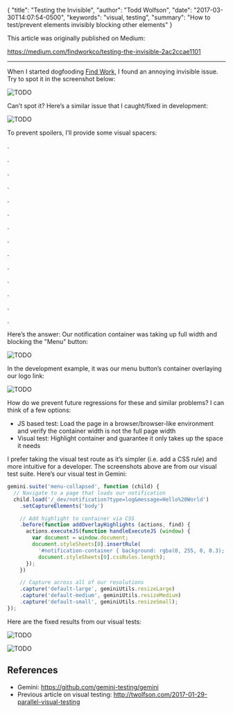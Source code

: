 {
  "title": "Testing the Invisible",
  "author": "Todd Wolfson",
  "date": "2017-03-30T14:07:54-0500",
  "keywords": "visual, testing",
  "summary": "How to test/prevent elements invisibly blocking other elements"
}

This article was originally published on Medium:

<https://medium.com/findworkco/testing-the-invisible-2ac2ccae1101>

-------------------------

When I started dogfooding [Find Work][], I found an annoying invisible issue. Try to spot it in the screenshot below:

[Find Work]: https://findwork.co/

![TODO]()

Can’t spot it? Here’s a similar issue that I caught/fixed in development:

![TODO]()

To prevent spoilers, I’ll provide some visual spacers:

.

.

.

.

.

.

.

.

.

.

.

.

.

.

Here’s the answer: Our notification container was taking up full width and blocking the "Menu" button:

![TODO]()

In the development example, it was our menu button’s container overlaying our logo link:

![TODO]()

How do we prevent future regressions for these and similar problems? I can think of a few options:

- JS based test: Load the page in a browser/browser-like environment and verify the container width is not the full page width
- Visual test: Highlight container and guarantee it only takes up the space it needs

I prefer taking the visual test route as it’s simpler (i.e. add a CSS rule) and more intuitive for a developer. The screenshots above are from our visual test suite. Here’s our visual test in Gemini:

```js
gemini.suite('menu-collapsed', function (child) {
  // Navigate to a page that loads our notification
  child.load('/_dev/notification?type=log&message=Hello%20World')
    .setCaptureElements('body')

    // Add highlight to container via CSS
    .before(function addOverlayHighlights (actions, find) {
      actions.executeJS(function handleExecuteJS (window) {
        var document = window.document;
        document.styleSheets[0].insertRule(
          '#notification-container { background: rgba(0, 255, 0, 0.3); }',
          document.styleSheets[0].cssRules.length);
      });
    })

    // Capture across all of our resolutions
    .capture('default-large', geminiUtils.resizeLarge)
    .capture('default-medium', geminiUtils.resizeMedium)
    .capture('default-small', geminiUtils.resizeSmall);
});
```

Here are the fixed results from our visual tests:

![TODO]()

![TODO]()

## References
- Gemini: <https://github.com/gemini-testing/gemini>
- Previous article on visual testing: <http://twolfson.com/2017-01-29-parallel-visual-testing>
